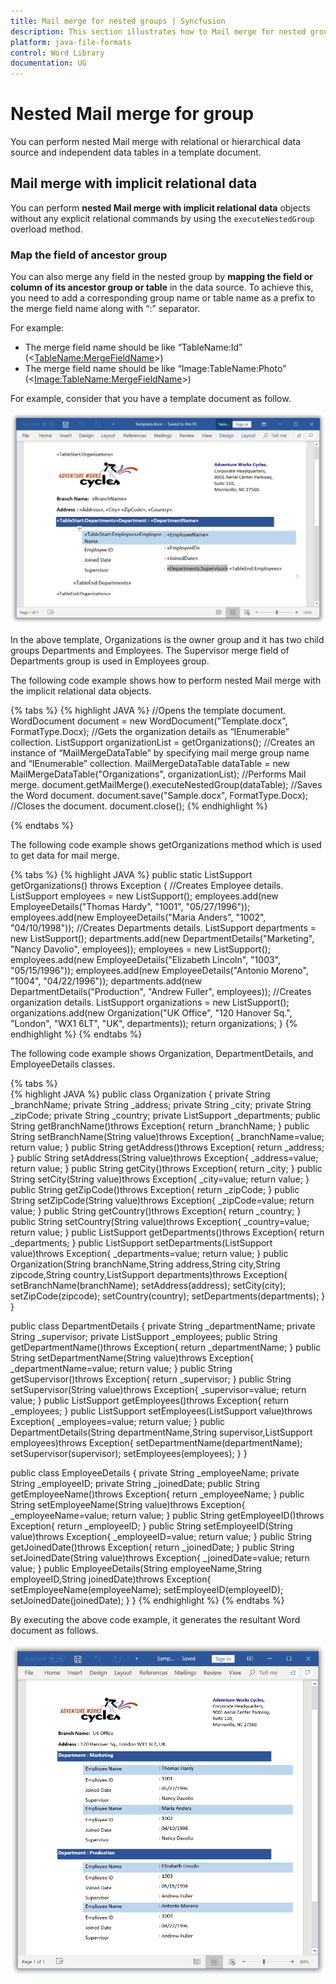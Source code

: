 ```yaml
---
title: Mail merge for nested groups | Syncfusion
description: This section illustrates how to Mail merge for nested groups - replace merge fields in nested regions of document with relational data.
platform: java-file-formats
control: Word Library
documentation: UG
---
```


# Nested Mail merge for group

You can perform nested Mail merge with relational or hierarchical data source and independent data tables in a template document. 

## Mail merge with implicit relational data

You can perform **nested Mail merge with implicit relational data** objects without any explicit relational commands by using the `executeNestedGroup` overload method.

### Map the field of ancestor group

You can also merge any field in the nested group by **mapping the field or column of its ancestor group or table** in the data source. To achieve this, you need to add a corresponding group name or table name as a prefix to the merge field name along with “:” separator.

For example:
  * The merge field name should be like “TableName:Id” (<<TableName:MergeFieldName>>)
  * The merge field name should be like “Image:TableName:Photo” (<<Image:TableName:MergeFieldName>>)
  
For example, consider that you have a template document as follow.

![Word document template to map the fields of ancestor group](../MailMerge_images/Mail_merge_with_implicit_relation_template.png)

In the above template, Organizations is the owner group and it has two child groups Departments and Employees. The Supervisor merge field of Departments group is used in Employees group.

The following code example shows how to perform nested Mail merge with the implicit relational data objects.

{% tabs %}
{% highlight JAVA %}
//Opens the template document.
WordDocument document = new WordDocument("Template.docx", FormatType.Docx);
//Gets the organization details as “IEnumerable” collection.
ListSupport<Organization> organizationList = getOrganizations();
//Creates an instance of “MailMergeDataTable” by specifying mail merge group name and “IEnumerable” collection.
MailMergeDataTable dataTable = new MailMergeDataTable("Organizations", organizationList);
//Performs Mail merge.
document.getMailMerge().executeNestedGroup(dataTable);
//Saves the Word document.
document.save("Sample.docx", FormatType.Docx);
//Closes the document.
document.close();
{% endhighlight %}

{% endtabs %}

The following code example shows getOrganizations method which is used to get data for mail merge.

{% tabs %}
{% highlight JAVA %}
public static ListSupport<Organization> getOrganizations() throws Exception
{
	//Creates Employee details.
    ListSupport<EmployeeDetails> employees = new ListSupport<EmployeeDetails>();
	employees.add(new EmployeeDetails("Thomas Hardy", "1001", "05/27/1996"));
	employees.add(new EmployeeDetails("Maria Anders", "1002", "04/10/1998")); 
	//Creates Departments details.
	ListSupport<DepartmentDetails> departments = new ListSupport<DepartmentDetails>();
	departments.add(new DepartmentDetails("Marketing", "Nancy Davolio",  employees));
	employees = new ListSupport<EmployeeDetails>();
	employees.add(new EmployeeDetails("Elizabeth Lincoln", "1003", "05/15/1996"));
	employees.add(new EmployeeDetails("Antonio Moreno", "1004", "04/22/1996"));
	departments.add(new DepartmentDetails("Production", "Andrew Fuller", employees));
	//Creates organization details.
	ListSupport<Organization> organizations = new ListSupport<Organization>();
	organizations.add(new Organization("UK Office", "120 Hanover Sq.", "London", "WX1 6LT", "UK", departments));
	return organizations;
}
{% endhighlight %}
{% endtabs %}

The following code example shows Organization, DepartmentDetails, and EmployeeDetails classes.

{% tabs %}  
{% highlight JAVA %}
public class Organization
{
private String _branchName;
private String _address;
private String _city;
private String _zipCode;
private String _country;
private ListSupport<DepartmentDetails> _departments;
public String getBranchName()throws Exception{
return _branchName;
}
public String setBranchName(String value)throws Exception{
_branchName=value;
return value;
}
public String getAddress()throws Exception{
return _address;
}
public String setAddress(String value)throws Exception{
_address=value;
return value;
}
public String getCity()throws Exception{
return _city;
}
public String setCity(String value)throws Exception{
_city=value;
return value;
}
public String getZipCode()throws Exception{
return _zipCode;
}
public String setZipCode(String value)throws Exception{
_zipCode=value;
return value;
}
public String getCountry()throws Exception{
return _country;
}
public String setCountry(String value)throws Exception{
_country=value;
return value;
}
public ListSupport<DepartmentDetails> getDepartments()throws Exception{
return _departments;
}
public ListSupport<DepartmentDetails> setDepartments(ListSupport<DepartmentDetails> value)throws Exception{
_departments=value;
return value;
}
public Organization(String branchName,String address,String city,String zipcode,String country,ListSupport<DepartmentDetails> departments)throws Exception{
setBranchName(branchName);
setAddress(address);
setCity(city);
setZipCode(zipcode);
setCountry(country);
setDepartments(departments);
}
}


public class DepartmentDetails
{
private String _departmentName;
private String _supervisor;
private ListSupport<EmployeeDetails> _employees;
public String getDepartmentName()throws Exception{
return _departmentName;
}
public String setDepartmentName(String value)throws Exception{
_departmentName=value;
return value;
}
public String getSupervisor()throws Exception{
return _supervisor;
}
public String setSupervisor(String value)throws Exception{
_supervisor=value;
return value;
}
public ListSupport<EmployeeDetails> getEmployees()throws Exception{
return _employees;
}
public ListSupport<EmployeeDetails> setEmployees(ListSupport<EmployeeDetails> value)throws Exception{
_employees=value;
return value;
}
public DepartmentDetails(String departmentName,String supervisor,ListSupport<EmployeeDetails> employees)throws Exception{
setDepartmentName(departmentName);
setSupervisor(supervisor);
setEmployees(employees);
}
}

public class EmployeeDetails
{
private String _employeeName;
private String _employeeID;
private String _joinedDate;
public String getEmployeeName()throws Exception{
return _employeeName;
}
public String setEmployeeName(String value)throws Exception{
_employeeName=value;
return value;
}
public String getEmployeeID()throws Exception{
return _employeeID;
}
public String setEmployeeID(String value)throws Exception{
_employeeID=value;
return value;
}
public String getJoinedDate()throws Exception{
return _joinedDate;
}
public String setJoinedDate(String value)throws Exception{
_joinedDate=value;
return value;
}
public EmployeeDetails(String employeeName,String employeeID,String joinedDate)throws Exception{
setEmployeeName(employeeName);
setEmployeeID(employeeID);
setJoinedDate(joinedDate);
}
}
{% endhighlight %}
{% endtabs %}

By executing the above code example, it generates the resultant Word document as follows.
 
![Output Word document of mapping field of ancestor group](../MailMerge_images/Mail_merge_with_implicit_relation_output.png)